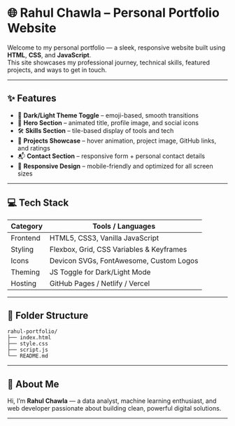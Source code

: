 # 🌐 Rahul Chawla – Personal Portfolio Website

Welcome to my personal portfolio — a sleek, responsive website built using **HTML**, **CSS**, and **JavaScript**.  
This site showcases my professional journey, technical skills, featured projects, and ways to get in touch.

---


## ✨ Features

- 🔄 **Dark/Light Theme Toggle** – emoji-based, smooth transitions
- 🎯 **Hero Section** – animated title, profile image, and social icons
- 🛠 **Skills Section** – tile-based display of tools and tech
- 📁 **Projects Showcase** – hover animation, project image, GitHub links, and ratings
- 📬 **Contact Section** – responsive form + personal contact details
- 📱 **Responsive Design** – mobile-friendly and optimized for all screen sizes

---

## 💻 Tech Stack

| Category       | Tools / Languages                          |
|----------------|---------------------------------------------|
| Frontend       | HTML5, CSS3, Vanilla JavaScript             |
| Styling        | Flexbox, Grid, CSS Variables & Keyframes    |
| Icons          | Devicon SVGs, FontAwesome, Custom Logos     |
| Theming        | JS Toggle for Dark/Light Mode               |
| Hosting        | GitHub Pages / Netlify / Vercel             |

---

## 📂 Folder Structure

```
rahul-portfolio/
├── index.html
├── style.css
├── script.js
└── README.md
```
---

## 🙋 About Me

Hi, I’m **Rahul Chawla** — a data analyst, machine learning enthusiast, and web developer passionate about building clean, powerful digital solutions.


---

